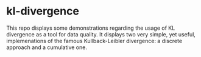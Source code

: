 # kl-divergence

This repo displays some demonstrations regarding the usage of KL divergence as a tool for data quality. It displays two very simple, yet useful, implemenations of the famous Kullback-Leibler divergence: a discrete approach and a cumulative one.
